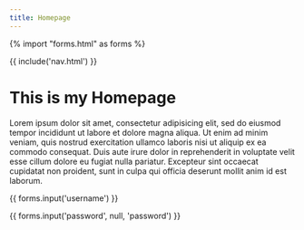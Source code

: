 ```yaml
---
title: Homepage
---
```


{% import "forms.html" as forms %}

{{ include('nav.html') }}

# This is my Homepage

Lorem ipsum dolor sit amet, consectetur adipisicing elit, sed do eiusmod tempor incididunt ut labore et dolore magna aliqua. Ut enim ad minim veniam, quis nostrud exercitation ullamco laboris nisi ut aliquip ex ea commodo consequat. Duis aute irure dolor in reprehenderit in voluptate velit esse cillum dolore eu fugiat nulla pariatur. Excepteur sint occaecat cupidatat non proident, sunt in culpa qui officia deserunt mollit anim id est laborum.

<p>{{ forms.input('username') }}</p>
<p>{{ forms.input('password', null, 'password') }}</p>
